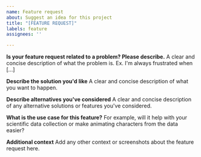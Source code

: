 ```yaml
---
name: Feature request
about: Suggest an idea for this project
title: "[FEATURE REQUEST]"
labels: feature
assignees: ''

---
```


**Is your feature request related to a problem? Please describe.**
A clear and concise description of what the problem is. Ex. I'm always frustrated when [...]

**Describe the solution you'd like**
A clear and concise description of what you want to happen.

**Describe alternatives you've considered**
A clear and concise description of any alternative solutions or features you've considered.

**What is the use case for this feature?**
For example, will it help with your scientific data collection or make animating characters from the data easier?

**Additional context**
Add any other context or screenshots about the feature request here.
